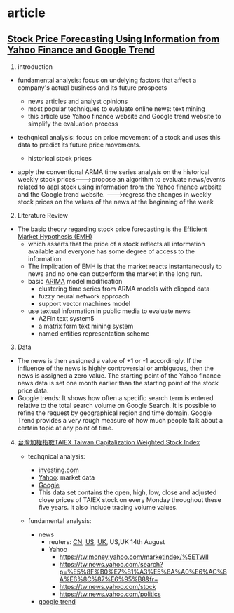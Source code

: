 # article
## [Stock Price Forecasting Using Information from Yahoo Finance and Google Trend](https://www.econ.berkeley.edu/sites/default/files/Selene%20Yue%20Xu.pdf)
1. introduction

- fundamental analysis: focus on undelying factors that affect a company's actual business and its future prospects
	- news articles and analyst opinions
	- most popular techniques to evaluate online news: text mining
	- this article use Yahoo finance website and Google trend website to simplify the evaluation process

- techqnical analysis: focus on price movement of a stock and uses this data to predict its future price movements.
	- historical stock prices

- apply the conventional ARMA time series analysis on the historical weekly stock prices--->propose an algorithm to evaluate news/events related to aapl stock using information from the Yahoo finance website and the Google trend website. --->regress the changes in weekly stock prices on the values of the news at the beginning of the week

2. Literature Review

- The basic theory regarding stock price forecasting is the [Efficient Market Hypothesis (EMH)](https://www.investopedia.com/terms/e/efficientmarkethypothesis.asp)
	- which asserts that the price of a stock reflects all information available and everyone has some degree of access to the information. 
	- The implication of EMH is that the market reacts instantaneously to news and no one can outperform the market in the long run.
	- basic [ARIMA](https://www.investopedia.com/terms/a/autoregressive-integrated-moving-average-arima.asp) model modification
		- clustering time series from ARMA models with clipped data
		- fuzzy neural network approach
		- support vector machines model
	- use textual information in public media to evaluate news
		- AZFin text system5
		- a matrix form text mining system
		- named entities representation scheme
3. Data
- The news is then assigned a value of +1 or -1 accordingly. If the influence of the news is highly controversial or ambiguous, then the news is assigned a zero value. The starting point of the Yahoo finance news data is set one month earlier than the starting point of the stock price data.
- Google trends: It shows how often a specific search term is entered relative to the total search volume on Google Search. It is possible to refine the request by geographical region and time domain. Google Trend provides a very rough measure of how much people talk about a certain topic at any point of time. 


4. [台灣加權指數TAIEX Taiwan Capitalization Weighted Stock Index](https://wiki.mbalib.com/zh-tw/台湾证券交易所发行量加权股价指数)
	- techqnical analysis:
		- [investing.com](https://hk.investing.com/indices/taiwan-weighted)
		- [Yahoo](https://tw.stock.yahoo.com/t/idx.php): market data 
		- [Google](https://www.google.com/search?tbm=fin&sxsrf=ACYBGNRbxR-7_R6N3f9hSUsKGYdW8JZEcw:1570031120914&q=TPE:+TAIEX&stick=H4sIAAAAAAAAAONgecRozC3w8sc9YSmtSWtOXmNU4eIKzsgvd80rySypFBLjYoOyeKS4uDj0c_UNkosKLXkWsXKFBLhaKYQ4erpGAAAu-w0uRQAAAA&biw=1366&bih=733#scso=_FcaUXaTpGaaEhbIP7fy_CA7:0)
		- This data set contains the open, high, low, close and adjusted close prices of TAIEX stock on every Monday throughout these five years. It also include trading volume values.

	- fundamental analysis:
		- news
			- reuters: [CN](https://cn.reuters.com/news/archive/topic-tw-stocks), [US](https://www.reuters.com/search/news?blob=taiwan+stock+market), [UK](https://uk.reuters.com/search/news?blob=Taiwan+stock), US,UK 14th August
			- Yahoo
				- https://tw.money.yahoo.com/marketindex/%5ETWII
				- https://tw.news.yahoo.com/search?p=%E5%8F%B0%E7%81%A3%E5%8A%A0%E6%AC%8A%E6%8C%87%E6%95%B8&fr=
				- https://tw.news.yahoo.com/stock
				- https://tw.news.yahoo.com/politics
		- [google trend](https://trends.google.com/trends/explore?q=taiwan%20stock)





